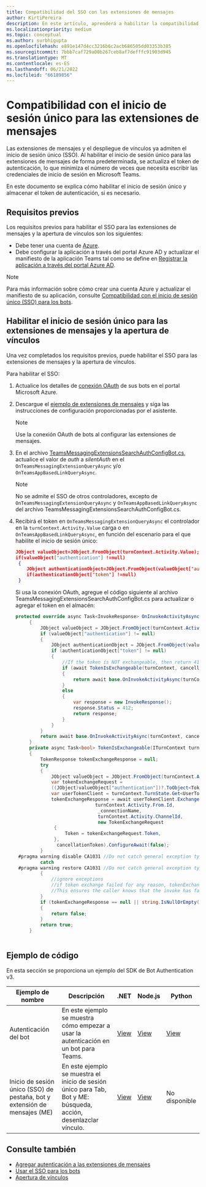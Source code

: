 ```yaml
---
title: Compatibilidad del SSO con las extensiones de mensajes
author: KirtiPereira
description: En este artículo, aprenderá a habilitar la compatibilidad con el inicio de sesión único (SSO) para las extensiones de mensajería con ejemplos de código.
ms.localizationpriority: medium
ms.topic: conceptual
ms.author: surbhigupta
ms.openlocfilehash: e891e147d4cc3216b6c2acb686505dd03353b385
ms.sourcegitcommit: 7bbb7caf729a00b267ceb8af7defffc91903d945
ms.translationtype: MT
ms.contentlocale: es-ES
ms.lasthandoff: 06/21/2022
ms.locfileid: "66189856"
---
```

# <a name="single-sign-on-support-for-message-extensions"></a>Compatibilidad con el inicio de sesión único para las extensiones de mensajes

Las extensiones de mensajes y el despliegue de vínculos ya admiten el inicio de sesión único (SSO). Al habilitar el inicio de sesión único para las extensiones de mensajes de forma predeterminada, se actualiza el token de autenticación, lo que minimiza el número de veces que necesita escribir las credenciales de inicio de sesión en Microsoft Teams.

En este documento se explica cómo habilitar el inicio de sesión único y almacenar el token de autenticación, si es necesario.

## <a name="prerequisites"></a>Requisitos previos

Los requisitos previos para habilitar el SSO para las extensiones de mensajes y la apertura de vínculos son los siguientes:

* Debe tener una cuenta de [Azure](https://azure.microsoft.com/free/).
* Debe configurar la aplicación a través del portal Azure AD y actualizar el manifiesto de la aplicación Teams tal como se define en [Registrar la aplicación a través del portal Azure AD](../../bots/how-to/authentication/auth-aad-sso-bots.md#register-your-app-through-the-azure-ad-portal).

> [!NOTE]
> Para más información sobre cómo crear una cuenta Azure y actualizar el manifiesto de su aplicación, consulte [Compatibilidad con el inicio de sesión único (SSO) para los bots](../../bots/how-to/authentication/auth-aad-sso-bots.md).

## <a name="enable-sso-for-message-extensions-and-link-unfurling"></a>Habilitar el inicio de sesión único para las extensiones de mensajes y la apertura de vínculos

Una vez completados los requisitos previos, puede habilitar el SSO para las extensiones de mensajes y la apertura de vínculos.

Para habilitar el SSO:

1. Actualice los detalles de [conexión OAuth](../../bots/how-to/authentication/auth-aad-sso-bots.md#update-the-azure-portal-with-the-oauth-connection) de sus bots en el portal Microsoft Azure.
2. Descargue el [ejemplo de extensiones de mensajes](https://github.com/microsoft/BotBuilder-Samples/tree/main/samples/csharp_dotnetcore/52.teams-messaging-extensions-search-auth-config) y siga las instrucciones de configuración proporcionadas por el asistente.
   > [!NOTE]
   > Use la conexión OAuth de bots al configurar las extensiones de mensajes.
3. En el archivo [TeamsMessagingExtensionsSearchAuthConfigBot.cs,](https://github.com/microsoft/BotBuilder-Samples/tree/main/samples/csharp_dotnetcore/52.teams-messaging-extensions-search-auth-config/Bots/TeamsMessagingExtensionsSearchAuthConfigBot.cs) actualice el valor de *auth* a *silentAuth* en el `OnTeamsMessagingExtensionQueryAsync` y/o `OnTeamsAppBasedLinkQueryAsync`.  

    > [!NOTE]
    > No se admite el SSO de otros controladores, excepto de `OnTeamsMessagingExtensionQueryAsync` y `OnTeamsAppBasedLinkQueryAsync` del archivo TeamsMessagingExtensionsSearchAuthConfigBot.cs.

4. Recibirá el token en `OnTeamsMessagingExtensionQueryAsync` el controlador en la `turnContext.Activity.Value` carga o en `OnTeamsAppBasedLinkQueryAsync`, en función del escenario para el que habilite el inicio de sesión único:

    ```json
    JObject valueObject=JObject.FromObject(turnContext.Activity.Value);
    if(valueObject["authentication"] !=null)
     {
        JObject authenticationObject=JObject.FromObject(valueObject["authentication"]);
        if(authenticationObject["token"] !=null)
     }
    
     ```
  
    Si usa la conexión OAuth, agregue el código siguiente al archivo TeamsMessagingExtensionsSearchAuthConfigBot.cs para actualizar o agregar el token en el almacén:

   ```C#
   protected override async Task<InvokeResponse> OnInvokeActivityAsync(ITurnContext<IInvokeActivity> turnContext, CancellationToken cancellationToken)
        {
            JObject valueObject = JObject.FromObject(turnContext.Activity.Value);
            if (valueObject["authentication"] != null)
            {
                JObject authenticationObject = JObject.FromObject(valueObject["authentication"]);
                if (authenticationObject["token"] != null)
                {
                    //If the token is NOT exchangeable, then return 412 to require user consent
                    if (await TokenIsExchangeable(turnContext, cancellationToken))
                    {
                        return await base.OnInvokeActivityAsync(turnContext, cancellationToken).ConfigureAwait(false);
                    }
                    else
                    {
                        var response = new InvokeResponse();
                        response.Status = 412;
                        return response;
                    }
                }
            }
            return await base.OnInvokeActivityAsync(turnContext, cancellationToken).ConfigureAwait(false);
        }
        private async Task<bool> TokenIsExchangeable(ITurnContext turnContext, CancellationToken cancellationToken)
        {
            TokenResponse tokenExchangeResponse = null;
            try
            {
                JObject valueObject = JObject.FromObject(turnContext.Activity.Value);
                var tokenExchangeRequest =
                ((JObject)valueObject["authentication"])?.ToObject<TokenExchangeInvokeRequest>();
                var userTokenClient = turnContext.TurnState.Get<UserTokenClient>();
                tokenExchangeResponse = await userTokenClient.ExchangeTokenAsync(
                                turnContext.Activity.From.Id,
                                 _connectionName,
                                 turnContext.Activity.ChannelId,
                                 new TokenExchangeRequest
                 {
                     Token = tokenExchangeRequest.Token,
                 },
                  cancellationToken).ConfigureAwait(false);
            }
    #pragma warning disable CA1031 //Do not catch general exception types (ignoring, see comment below)
            catch
    #pragma warning restore CA1031 //Do not catch general exception types
            {
                //ignore exceptions
                //if token exchange failed for any reason, tokenExchangeResponse above remains null, and a failure invoke response is sent to the caller.
                //This ensures the caller knows that the invoke has failed.
            }
            if (tokenExchangeResponse == null || string.IsNullOrEmpty(tokenExchangeResponse.Token))
            {
                return false;
            }
            return true;
        }
    
    ```

## <a name="code-sample"></a>Ejemplo de código

En esta sección se proporciona un ejemplo del SDK de Bot Authentication v3.

| **Ejemplo de nombre** | **Descripción** | **.NET** | **Node.js** | **Python** |
|---------------|------------|------------|-------------|---------------|
| Autenticación del bot | En este ejemplo se muestra cómo empezar a usar la autenticación en un bot para Teams. | [View](https://github.com/microsoft/BotBuilder-Samples/tree/master/samples/csharp_dotnetcore/46.teams-auth) | [View](https://github.com/microsoft/BotBuilder-Samples/tree/master/samples/javascript_nodejs/46.teams-auth) | [View](https://github.com/microsoft/BotBuilder-Samples/tree/main/samples/python/46.teams-auth) |
| Inicio de sesión único (SSO) de pestaña, bot y extensión de mensajes (ME) | En este ejemplo se muestra el inicio de sesión único para Tab, Bot y ME: búsqueda, acción, desenlazclar vínculo. |  [View](https://github.com/OfficeDev/Microsoft-Teams-Samples/tree/main/samples/app-sso/csharp) | [View](https://github.com/OfficeDev/Microsoft-Teams-Samples/tree/main/samples/app-sso/nodejs) | No disponible |

## <a name="see-also"></a>Consulte también

* [Agregar autenticación a las extensiones de mensajes](add-authentication.md)
* [Usar el SSO para los bots](../../bots/how-to/authentication/auth-aad-sso-bots.md)
* [Apertura de vínculos](link-unfurling.md)
